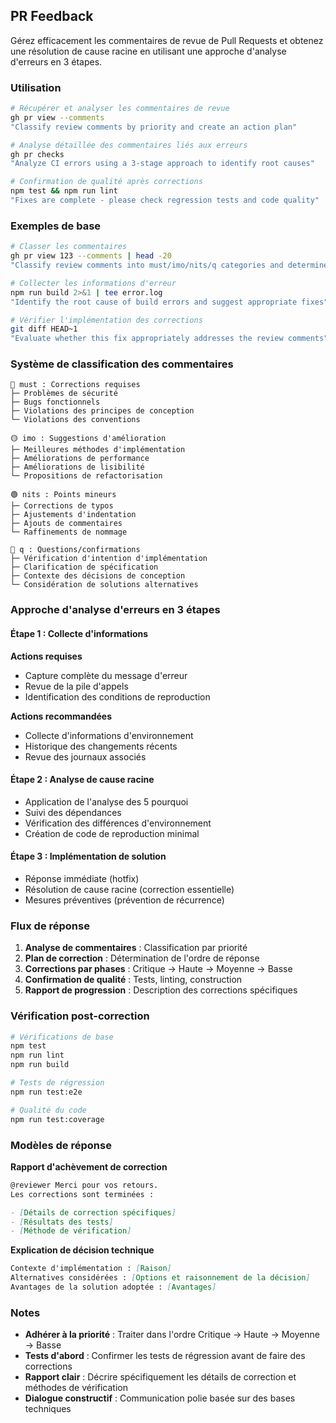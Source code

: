 ## PR Feedback

Gérez efficacement les commentaires de revue de Pull Requests et obtenez une résolution de cause racine en utilisant une approche d'analyse d'erreurs en 3 étapes.

### Utilisation

```bash
# Récupérer et analyser les commentaires de revue
gh pr view --comments
"Classify review comments by priority and create an action plan"

# Analyse détaillée des commentaires liés aux erreurs
gh pr checks
"Analyze CI errors using a 3-stage approach to identify root causes"

# Confirmation de qualité après corrections
npm test && npm run lint
"Fixes are complete - please check regression tests and code quality"
```

### Exemples de base

```bash
# Classer les commentaires
gh pr view 123 --comments | head -20
"Classify review comments into must/imo/nits/q categories and determine response order"

# Collecter les informations d'erreur
npm run build 2>&1 | tee error.log
"Identify the root cause of build errors and suggest appropriate fixes"

# Vérifier l'implémentation des corrections
git diff HEAD~1
"Evaluate whether this fix appropriately addresses the review comments"
```

### Système de classification des commentaires

```text
🔴 must : Corrections requises
├─ Problèmes de sécurité
├─ Bugs fonctionnels
├─ Violations des principes de conception
└─ Violations des conventions

🟡 imo : Suggestions d'amélioration
├─ Meilleures méthodes d'implémentation
├─ Améliorations de performance
├─ Améliorations de lisibilité
└─ Propositions de refactorisation

🟢 nits : Points mineurs
├─ Corrections de typos
├─ Ajustements d'indentation
├─ Ajouts de commentaires
└─ Raffinements de nommage

🔵 q : Questions/confirmations
├─ Vérification d'intention d'implémentation
├─ Clarification de spécification
├─ Contexte des décisions de conception
└─ Considération de solutions alternatives
```

### Approche d'analyse d'erreurs en 3 étapes

#### Étape 1 : Collecte d'informations

**Actions requises**

- Capture complète du message d'erreur
- Revue de la pile d'appels
- Identification des conditions de reproduction

**Actions recommandées**

- Collecte d'informations d'environnement
- Historique des changements récents
- Revue des journaux associés

#### Étape 2 : Analyse de cause racine

- Application de l'analyse des 5 pourquoi
- Suivi des dépendances
- Vérification des différences d'environnement
- Création de code de reproduction minimal

#### Étape 3 : Implémentation de solution

- Réponse immédiate (hotfix)
- Résolution de cause racine (correction essentielle)
- Mesures préventives (prévention de récurrence)

### Flux de réponse

1. **Analyse de commentaires** : Classification par priorité
2. **Plan de correction** : Détermination de l'ordre de réponse
3. **Corrections par phases** : Critique → Haute → Moyenne → Basse
4. **Confirmation de qualité** : Tests, linting, construction
5. **Rapport de progression** : Description des corrections spécifiques

### Vérification post-correction

```bash
# Vérifications de base
npm test
npm run lint
npm run build

# Tests de régression
npm run test:e2e

# Qualité du code
npm run test:coverage
```

### Modèles de réponse

**Rapport d'achèvement de correction**

```markdown
@reviewer Merci pour vos retours.
Les corrections sont terminées :

- [Détails de correction spécifiques]
- [Résultats des tests]
- [Méthode de vérification]
```

**Explication de décision technique**

```markdown
Contexte d'implémentation : [Raison]
Alternatives considérées : [Options et raisonnement de la décision]
Avantages de la solution adoptée : [Avantages]
```

### Notes

- **Adhérer à la priorité** : Traiter dans l'ordre Critique → Haute → Moyenne → Basse
- **Tests d'abord** : Confirmer les tests de régression avant de faire des corrections
- **Rapport clair** : Décrire spécifiquement les détails de correction et méthodes de vérification
- **Dialogue constructif** : Communication polie basée sur des bases techniques
